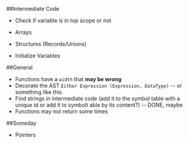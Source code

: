 ##Intermediate Code

* Check if variable is in top scope or not

* Arrays
* Structures (Records/Unions)
* Initialize Variables

##General

* Functions have a `width` that **may be wrong**
* Decorate the AST `Either Expression (Expression, DataType)` -- or something like this
* Find strings in intermediate code (add it to the symbol table with a unique id or add it to symbolt able by its content?) -- DONE, maybe
* Functions may not return some times

##Someday

* Pointers
